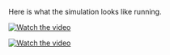 Here is what the simulation looks like running.


[![Watch the video]([https://youtu.be/<sOT0_8nGfGU&ab](https://img.youtube.com/vi/sOT0_8nGfGU&ab/maxresdefault.jpg))]([https://youtu.be/vt5fpE0bzSY](https://www.youtube.com/watch?v=sOT0_8nGfGU&ab_channel=ValiKhan))

[![Watch the video](https://img.youtube.com/vi/T-D1KVIuvjA/maxresdefault.jpg)](https://youtu.be/T-D1KVIuvjA)
